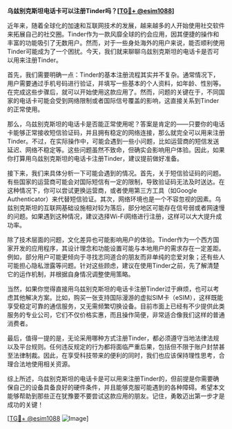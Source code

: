 **乌兹别克斯坦电话卡可以注册Tinder吗？[[TG💪+ @esim1088](https://t.me/s/esim1088)]**

近年来，随着全球化的加速和互联网技术的发展，越来越多的人开始使用社交软件来拓展自己的社交圈。Tinder作为一款风靡全球的约会应用，因其便捷的操作和丰富的功能吸引了无数用户。然而，对于一些身处海外的用户来说，能否顺利使用Tinder可能成为了一个困扰。今天，我们就来聊聊乌兹别克斯坦的电话卡是否可以用来注册Tinder。

首先，我们需要明确一点：Tinder的基本注册流程其实并不复杂。通常情况下，用户需要通过手机号码进行验证，并填写一些基本的个人资料，如年龄、性别等。在完成这些步骤后，就可以开始使用这款应用了。然而，问题的关键在于，不同国家的电话卡可能会受到网络限制或者国际信号覆盖的影响，这直接关系到Tinder的正常使用。

那么，乌兹别克斯坦的电话卡是否能正常使用呢？答案是肯定的——只要你的电话卡能够正常接收短信验证码，并且拥有稳定的网络连接，那么就完全可以用来注册Tinder。不过，在实际操作中，可能会遇到一些小问题，比如运营商的短信发送延迟、网络不稳定等。这些问题虽然不致命，但确实会影响用户体验。因此，如果你打算用乌兹别克斯坦的电话卡注册Tinder，建议提前做好准备。

接下来，我们来具体分析一下可能会遇到的情况。首先，关于短信验证码的问题。有些国家的运营商可能会对国际短信有一定的限制，导致验证码无法及时送达。在这种情况下，你可以尝试更换运营商，或者使用第三方工具（如Google Authenticator）来代替短信验证。其次，网络环境也是一个不容忽视的因素。乌兹别克斯坦的互联网基础设施相对较为落后，部分地区可能存在信号弱或者网速慢的问题。如果遇到这种情况，建议选择Wi-Fi网络进行注册，这样可以大大提升成功率。

除了技术层面的问题，文化差异也可能影响用户的体验。Tinder作为一个西方国家开发的应用程序，其设计理念和功能设置可能与本地用户的需求存在一定差距。例如，部分用户可能更倾向于寻找志同道合的朋友而非单纯的恋爱对象；还有些人可能担心隐私泄露等问题。针对这些顾虑，建议在使用Tinder之前，先了解清楚它的运作机制，并根据自身情况调整使用策略。

当然，如果你觉得直接用乌兹别克斯坦的电话卡注册Tinder过于麻烦，也可以考虑其他解决方案。比如，购买一张支持国际漫游的虚拟SIM卡（eSIM），这样既能享受稳定可靠的通信服务，又无需频繁切换设备。目前市面上已经有不少提供此类服务的专业公司，它们不仅价格实惠，而且操作简便，非常适合像我们这样的普通消费者。

最后，值得一提的是，无论采用哪种方式注册Tinder，都必须遵守当地法律法规以及平台规则。任何违反规定的行为都将面临严重后果，包括但不限于账户封禁甚至法律制裁。因此，在享受科技带来的便利的同时，我们也应该保持理性思考，合理合法地使用相关资源。

综上所述，乌兹别克斯坦的电话卡是可以用来注册Tinder的，但前提是你需要确保自己的设备具备良好的硬件条件，并且能够克服可能遇到的各种障碍。希望本文能够帮助到那些正在犹豫要不要尝试这款应用的朋友。记住，勇敢迈出第一步才是成功的关键！

[[TG💪+ @esim1088](https://t.me/s/esim1088) ![Image](https://i.postimg.cc/4NQfJmqS/Snipaste-2025-05-13-00-14-12.png)]
